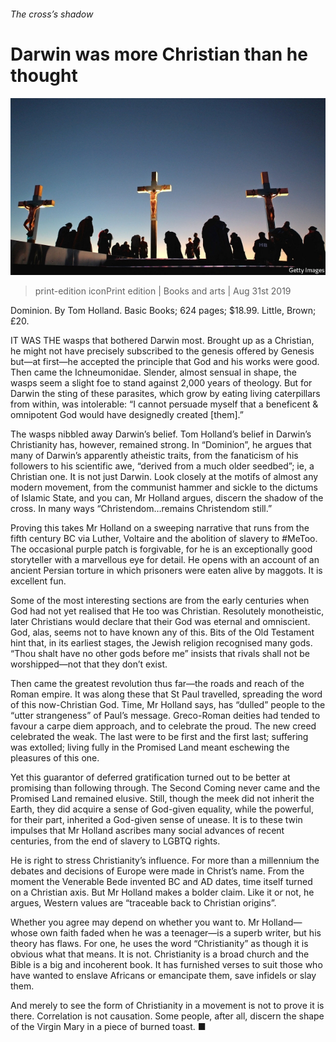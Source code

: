 ###### The cross’s shadow

# Darwin was more Christian than he thought 

![image](images/20190831_BKP001_0.jpg) 

> print-edition iconPrint edition | Books and arts | Aug 31st 2019 

Dominion. By Tom Holland. Basic Books; 624 pages; $18.99. Little, Brown; £20. 

IT WAS THE wasps that bothered Darwin most. Brought up as a Christian, he might not have precisely subscribed to the genesis offered by Genesis but—at first—he accepted the principle that God and his works were good. Then came the Ichneumonidae. Slender, almost sensual in shape, the wasps seem a slight foe to stand against 2,000 years of theology. But for Darwin the sting of these parasites, which grow by eating living caterpillars from within, was intolerable: “I cannot persuade myself that a beneficent & omnipotent God would have designedly created [them].” 

The wasps nibbled away Darwin’s belief. Tom Holland’s belief in Darwin’s Christianity has, however, remained strong. In “Dominion”, he argues that many of Darwin’s apparently atheistic traits, from the fanaticism of his followers to his scientific awe, “derived from a much older seedbed”; ie, a Christian one. It is not just Darwin. Look closely at the motifs of almost any modern movement, from the communist hammer and sickle to the dictums of Islamic State, and you can, Mr Holland argues, discern the shadow of the cross. In many ways “Christendom…remains Christendom still.” 

Proving this takes Mr Holland on a sweeping narrative that runs from the fifth century BC via Luther, Voltaire and the abolition of slavery to #MeToo. The occasional purple patch is forgivable, for he is an exceptionally good storyteller with a marvellous eye for detail. He opens with an account of an ancient Persian torture in which prisoners were eaten alive by maggots. It is excellent fun. 

Some of the most interesting sections are from the early centuries when God had not yet realised that He too was Christian. Resolutely monotheistic, later Christians would declare that their God was eternal and omniscient. God, alas, seems not to have known any of this. Bits of the Old Testament hint that, in its earliest stages, the Jewish religion recognised many gods. “Thou shalt have no other gods before me” insists that rivals shall not be worshipped—not that they don’t exist. 

Then came the greatest revolution thus far—the roads and reach of the Roman empire. It was along these that St Paul travelled, spreading the word of this now-Christian God. Time, Mr Holland says, has “dulled” people to the “utter strangeness” of Paul’s message. Greco-Roman deities had tended to favour a carpe diem approach, and to celebrate the proud. The new creed celebrated the weak. The last were to be first and the first last; suffering was extolled; living fully in the Promised Land meant eschewing the pleasures of this one. 

Yet this guarantor of deferred gratification turned out to be better at promising than following through. The Second Coming never came and the Promised Land remained elusive. Still, though the meek did not inherit the Earth, they did acquire a sense of God-given equality, while the powerful, for their part, inherited a God-given sense of unease. It is to these twin impulses that Mr Holland ascribes many social advances of recent centuries, from the end of slavery to LGBTQ rights. 

He is right to stress Christianity’s influence. For more than a millennium the debates and decisions of Europe were made in Christ’s name. From the moment the Venerable Bede invented BC and AD dates, time itself turned on a Christian axis. But Mr Holland makes a bolder claim. Like it or not, he argues, Western values are “traceable back to Christian origins”. 

Whether you agree may depend on whether you want to. Mr Holland—whose own faith faded when he was a teenager—is a superb writer, but his theory has flaws. For one, he uses the word “Christianity” as though it is obvious what that means. It is not. Christianity is a broad church and the Bible is a big and incoherent book. It has furnished verses to suit those who have wanted to enslave Africans or emancipate them, save infidels or slay them. 

And merely to see the form of Christianity in a movement is not to prove it is there. Correlation is not causation. Some people, after all, discern the shape of the Virgin Mary in a piece of burned toast. ■ 

